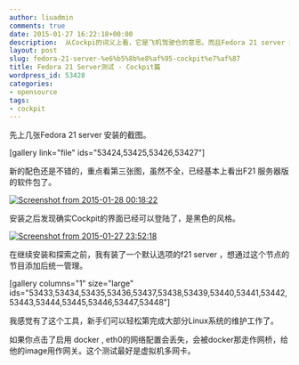 ```yaml
---
author: liuadmin
comments: true
date: 2015-01-27 16:22:18+00:00
description:  从Cockpi的词义上看，它是飞机驾驶仓的意思。而且Fedora 21 server 默认就会安装这个组建。有了它领导再也不用担心你看不走飞机了。总体感觉这个功能非常简洁、实用，很期待早日能融入到RHEL7中来。
layout: post
slug: fedora-21-server-%e6%b5%8b%e8%af%95-cockpit%e7%af%87
title: Fedora 21 Server测试 - Cockpit篇
wordpress_id: 53428
categories:
- opensource
tags:
- cockpit
---
```


先上几张Fedora 21 server 安装的截图。

[gallery link="file" ids="53424,53425,53426,53427"]

新的配色还是不错的，重点看第三张图，虽然不全，已经基本上看出F21 服务器版的软件包了。

[![Screenshot from 2015-01-28 00:18:22](http://cdn1.martinliu.cn/wp-content/uploads/2015/01/Screenshot-from-2015-01-28-001822-1024x686.png)](http://cdn1.martinliu.cn/wp-content/uploads/2015/01/Screenshot-from-2015-01-28-001822.png)

安装之后发现确实Cockpit的界面已经可以登陆了，是黑色的风格。

[![Screenshot from 2015-01-27 23:52:18](http://cdn1.martinliu.cn/wp-content/uploads/2015/01/Screenshot-from-2015-01-27-235218-1024x625.png)](http://cdn1.martinliu.cn/wp-content/uploads/2015/01/Screenshot-from-2015-01-27-235218.png)

在继续安装和探索之前，我有装了一个默认选项的f21 server ，想通过这个节点的节目添加后统一管理。

[gallery columns="1" size="large" ids="53433,53434,53435,53436,53437,53438,53439,53440,53441,53442,53443,53444,53445,53446,53447,53448"]



我感觉有了这个工具，新手们可以轻松第完成大部分Linux系统的维护工作了。

如果你点击了启用 docker , eth0的网络配置会丢失，会被docker那走作网桥，给他的image用作网关。这个测试最好是虚拟机多网卡。
